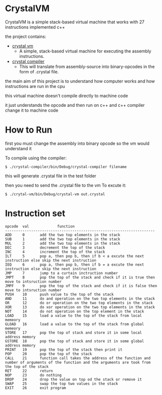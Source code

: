 CrystalVM
=========
CrystalVM is a simple stack-based virtual machine that works with 27 instructions implemented c++

the project contains:
* [crystal vm](crystal-vm)
  * A simple, stack-based virtual machine for executing the assembly instructions.
* [crystal compiler](crystal-compiler)
  * This will translate from assembly-source into binary-opcodes in the form of .crystal file.


the main aim of this project is to understand how computer works and how instructions are run in the cpu

this virtual machine doesn't compile directly to machine code

it just understands the opcode and then run on c++ and c++ compiler change it to machine code

How to Run
==========

first you must change the assembly into binary opcode so the vm would understand it

To compile using the compiler:

    $ ./crystal-compiler/bin/Debug/crystal-compiler filename
 
this will generate .crystal file in the test folder 

then you need to send the .crystal file to the vm To excute it: 

    $ ./crytal-vm/bin/Debug/crystal-vm out.crystal
  
Instruction set
===============

    opcode  val    	        function
    ---------------------------------------------------------------------
    ADD     0       add the two top elements in the stack 
    SUB     1       add the two top elements in the stack
    MUL     2       add the two top elements in the stack
    DEC     3       decrement the top of the stack
    INC     4       increment the top of the stack
    ILT     5       pop a, then pop b, then if b < a excute the next instruction else skip the next instruction
    IEQ     6       pop a, then pop b, then if b = a excute the next instruction else skip the next instruction
    JMP     7       jump to a curtain inctruction number
    JMPT    8       pop the top of the stack and check if it is true then move to intsruction number
    JMPF    9       pop the top of the stack and check if it is false then move to intsruction number
    PUSH    10      push value to the top of the stack
    AND     11      do and operation on the two top elements in the stack
    OR      12      do or operation on the two top elements in the stack
    XOR     13      do xor operation on the two top elements in the stack
    NOT     14      do not operation on the top element in the stack
    LOAD    15      load a value to the top of the stack from local memeory
    GLOAD   16      load a value to the top of the stack from global memeory
    STORE   17      pop the top of stack and store it in some local address memory
    GSTORE  18      pop the top of stack and store it in some global address memory
    PRINT   19      pop the top of the stack then print it
    POP     20      pop the top of the stack
    CALL    21      function call takes the address of the function and number of arguments of the function and the arguments are took from the top of the stack
    RET     22      return
    NOP     23      do nothing
    DROP    24      drop the value on top od the stack or remove it
    SWAP    25      swap the top two values in the stack
    EXIT    26      exit program
